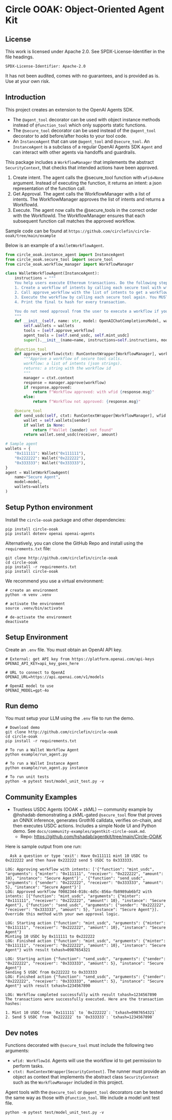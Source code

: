 # Circle OOAK: Object-Oriented Agent Kit

## License
This work is licensed under Apache 2.0. See SPDX-License-Identifier in the file headings.

`SPDX-License-Identifier: Apache-2.0`

It has not been audited, comes with
no guarantees, and is provided as is. Use at your own risk.

## Introduction
This project creates an extension to the OpenAI Agents SDK.

- The `@agent_tool` decorator can be used with object instance methods instead of `@function_tool` which only
supports static functions. 
- The `@secure_tool` decorator  can be used instead of the `@agent_tool` decorator
to add before/after hooks to your tool code. 
- An `InstanceAgent` that can use `@agent_tool` and `@secure_tool`. An `InstanceAgent` is a subclass of
a regular OpenAI Agents SDK `Agent` and can interact with other agents via handoffs and guardrails.


This package includes a `WorkflowManager` that implements the abstract `SecurityContext`,
that checks that intended actions have been approved.

1. Create intent. The agent calls the @secure_tool function with `wfid=None` argument. Instead of
executing the function, it returns an intent: a json representation of the function call.
2. Get Approval. The agent calls the WorkflowManager with a list of intents. The WorkflowManager
approves the list of intents and returns a WorkflowId.
3. Execute. The agent now calls the @secure_tools in the correct order with the WorkflowId. The
WorkflowManager ensures that each subsequent function call matches the approved workflow.

Sample code can be found at `https://github.com/circlefin/circle-ooak/tree/main/example`

Below is an example of a `WalletWorkflowAgent`.

```python
from circle_ooak.instance_agent import InstanceAgent
from circle_ooak.secure_tool import secure_tool
from circle_ooak.workflow_manager import WorkflowManager

class WalletWorkflowAgent(InstanceAgent):
    instructions = """
    You help users execute Ethereum transactions. Do the following steps to help the user:
    1. Create a workflow of intents by calling each secure tool with wfid=None to get the intents
    2. Call approve_workflow with the list of intents to get a workflow id 
    3. Execute the workflow by calling each secure tool again. You MUST include the wfid parameter with the workflow id you got in step 2.
    4. Print the final tx hash for every transaction.
    
    You do not need approval from the user to execute a workflow if you have the workflow id.
    """
    def __init__(self, name: str, model: OpenAIChatCompletionsModel, wallets: dict[str, Wallet]):
        self.wallets = wallets
        tools = [self.approve_workflow]
        agent_tools = [self.send_usdc, self.mint_usdc]
        super().__init__(name=name, instructions=self.instructions, model=model, tools=tools, agent_tools=agent_tools)

    @function_tool
    def approve_workflow(ctxt: RunContextWrapper[WorkflowManager], workflow: list[str]):
        """Approve a workflow of secure tool calls.
        workflow: a list of intents (json strings).
        returns: a string with the workflow id
        """
        manager = ctxt.context
        response = manager.approve(workflow)
        if response.approved:
            return f"Workflow approved: with wfid {response.msg}"
        else:
            return f"Workflow not approved: {response.msg}"

    @secure_tool
    def send_usdc(self, ctxt: RunContextWrapper[WorkflowManager], wfid: str, sender: str, receiver: str, amount: int):
        wallet = self.wallets[sender]
        if wallet is None:
            return f"Wallet {sender} not found"
        return wallet.send_usdc(receiver, amount)

# Sample agent
wallets = {
    "0x111111": Wallet("0x111111"),
    "0x222222": Wallet("0x222222"),
    "0x333333": Wallet("0x333333"),
}
agent = WalletWorkflowAgent(
    name="Secure Agent",
    model=model,
    wallets=wallets
)
```


## Setup Python environment
Install the `circle-ooak` package and other dependencies:

```shell
pip install circle-ooak
pip install dotenv openai openai-agents
```

Alternatively, you can clone the GitHub Repo and install using 
the `requirements.txt` file:
```shell
git clone http://github.com/circlefin/circle-ooak
cd circle-ooak
pip install -r requirements.txt
pip install circle-ooak
```

We recommend you use a virtual environment:
```shell
# create an environment
python -m venv .venv

# activate the environment
source .venv/bin/activate

# de-activate the environment
deactivate
```

## Setup Environment
Create an `.env` file. You must obtain an OpenAI API key.

```shell
# External: get API key from https://platform.openai.com/api-keys
OPENAI_API_KEY=api_key_goes_here

# URL to connect to OpenAI
OPENAI_URL=https://api.openai.com/v1/models

# OpenAI model to use
OPENAI_MODEL=gpt-4o
```

## Run demo
You must setup your LLM using the `.env` file to run the demo.

```shell
# Download demo
git clone http://github.com/circlefin/circle-ooak
cd circle-ooak
pip install -r requirements.txt

# To run a Wallet Workflow Agent 
python example/run_agent.py

# To run a Wallet Instance Agent 
python example/run_agent.py instance

# To run unit tests
python -m pytest test/model_unit_test.py -v
```

## Community Examples
- Trustless USDC Agents (OOAK + zkML) — community example by @hshadab demonstrating a zkML-gated `@secure_tool` flow that proves an ONNX inference, generates Groth16 calldata, verifies on-chain, and then executes USDC actions. Includes a simple Node UI and Python demo. See `docs/community-examples/agentkit-circle-ooak.md`.
  - Repo: https://github.com/hshadab/agentkit/tree/main/Circle-OOAK

Here is sample output from one run:

```shell
  Ask a question or type 'exit': Have 0x111111 mint 10 USDC to 0x222222 and then have 0x222222 send 5 USDC to 0x333333.

LOG: Approving workflow with intents: ['{"function": "mint_usdc", "arguments": {"minter": "0x111111", "receiver": "0x222222", "amount": 10}, "instance": "Secure Agent"}', '{"function": "send_usdc", "arguments": {"sender": "0x222222", "receiver": "0x333333", "amount": 5}, "instance": "Secure Agent"}']
LOG: Approved workflow f0082344-018c-4d5c-856a-fb8989ab6bf2 with intents: [{"function": "mint_usdc", "arguments": {"minter": "0x111111", "receiver": "0x222222", "amount": 10}, "instance": "Secure Agent"}, {"function": "send_usdc", "arguments": {"sender": "0x222222", "receiver": "0x333333", "amount": 5}, "instance": "Secure Agent"}].
Override this method with your own approval logic.

LOG: Starting action {"function": "mint_usdc", "arguments": {"minter": "0x111111", "receiver": "0x222222", "amount": 10}, "instance": "Secure Agent"}
Minting 10 USDC by 0x111111 to 0x222222
LOG: Finished action {"function": "mint_usdc", "arguments": {"minter": "0x111111", "receiver": "0x222222", "amount": 10}, "instance": "Secure Agent"} with result txhash=0987654321

LOG: Starting action {"function": "send_usdc", "arguments": {"sender": "0x222222", "receiver": "0x333333", "amount": 5}, "instance": "Secure Agent"}
Sending 5 USDC from 0x222222 to 0x333333
LOG: Finished action {"function": "send_usdc", "arguments": {"sender": "0x222222", "receiver": "0x333333", "amount": 5}, "instance": "Secure Agent"} with result txhash=1234567890

LOG: Workflow completed successfully with result txhash=1234567890
The transactions were successfully executed. Here are the transaction hashes:

1. Mint 10 USDC from `0x111111` to `0x222222`: `txhash=0987654321`
2. Send 5 USDC from `0x222222` to `0x333333`: `txhash=1234567890`

```

## Dev notes
Functions decorated with `@secure_tool` must include the following two arguments:
- `wfid: WorkflowId`. Agents will use the workflow id to get permission to perform tasks.
- `ctxt: RunContextWrapper[SecurityContext]`. The runner must provide an object as context that
implements the abstract class `SecurityContext` such as the `WorkflowManager` included in this project.


Agent tools with the `@secure_tool` or `@agent_tool` decorators can be tested the same way as those with `@function_tool`.
We include a model unit test file.

```shell
python -m pytest test/model_unit_test.py -v
```
